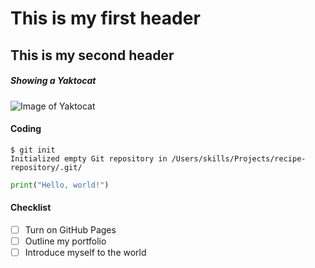 # This is my first header
## This is my second header

##### Showing a Yaktocat
![Image of Yaktocat](https://octodex.github.com/images/yaktocat.png)

#### Coding
```
$ git init
Initialized empty Git repository in /Users/skills/Projects/recipe-repository/.git/
```

``` python
print("Hello, world!")
```
#### Checklist

- [ ] Turn on GitHub Pages
- [ ] Outline my portfolio
- [ ] Introduce myself to the world
